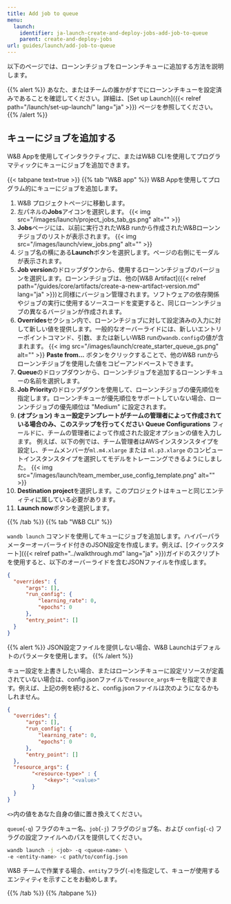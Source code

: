 ```yaml
---
title: Add job to queue
menu:
  launch:
    identifier: ja-launch-create-and-deploy-jobs-add-job-to-queue
    parent: create-and-deploy-jobs
url: guides/launch/add-job-to-queue
---
```


以下のページでは、ローンンチジョブをローンンチキューに追加する方法を説明します。

{{% alert %}}
あなた、またはチームの誰かがすでにローンンチキューを設定済みであることを確認してください。詳細は、[Set up Launch]({{< relref path="/launch/set-up-launch/" lang="ja" >}}) ページを参照してください。
{{% /alert %}}

## キューにジョブを追加する

W&B Appを使用してインタラクティブに、またはW&B CLIを使用してプログラマティックにキューにジョブを追加できます。

{{< tabpane text=true >}}
{{% tab "W&B app" %}}
W&B Appを使用してプログラム的にキューにジョブを追加します。

1. W&B プロジェクトページに移動します。
2. 左パネルの**Jobs**アイコンを選択します。
  {{< img src="/images/launch/project_jobs_tab_gs.png" alt="" >}}
3. **Jobs**ページには、以前に実行されたW&B runから作成されたW&Bローンンチジョブのリストが表示されます。
  {{< img src="/images/launch/view_jobs.png" alt="" >}}
4. ジョブ名の横にある**Launch**ボタンを選択します。ページの右側にモーダルが表示されます。
5. **Job version**のドロップダウンから、使用するローンンチジョブのバージョンを選択します。ローンンチジョブは、他の[W&B Artifact]({{< relref path="/guides/core/artifacts/create-a-new-artifact-version.md" lang="ja" >}})と同様にバージョン管理されます。ソフトウェアの依存関係やジョブの実行に使用するソースコードを変更すると、同じローンンチジョブの異なるバージョンが作成されます。
6. **Overrides**セクション内で、ローンンチジョブに対して設定済みの入力に対して新しい値を提供します。一般的なオーバーライドには、新しいエントリーポイントコマンド、引数、または新しいW&B runの`wandb.config`の値が含まれます。
  {{< img src="/images/launch/create_starter_queue_gs.png" alt="" >}}
  **Paste from...** ボタンをクリックすることで、他のW&B runからローンンチジョブを使用した値をコピーアンドペーストできます。
7. **Queue**のドロップダウンから、ローンンチジョブを追加するローンンチキューの名前を選択します。
8. **Job Priority**のドロップダウンを使用して、ローンンチジョブの優先順位を指定します。ローンンチキューが優先順位をサポートしていない場合、ローンンチジョブの優先順位は "Medium" に設定されます。
9. **(オプション) キュー設定テンプレートがチームの管理者によって作成されている場合のみ、このステップを行ってください**
**Queue Configurations** フィールドに、チームの管理者によって作成された設定オプションの値を入力します。
例えば、以下の例では、チーム管理者はAWSインスタンスタイプを設定し、チームメンバーが`ml.m4.xlarge` または `ml.p3.xlarge` のコンピュートインスタンスタイプを選択してモデルをトレーニングできるようにしました。
{{< img src="/images/launch/team_member_use_config_template.png" alt="" >}}
10. **Destination project**を選択します。このプロジェクトはキューと同じエンティティに属している必要があります。
11. **Launch now**ボタンを選択します。

{{% /tab %}}
{{% tab "W&B CLI" %}}

`wandb launch` コマンドを使用してキューにジョブを追加します。ハイパーパラメーターオーバーライド付きのJSON設定を作成します。例えば、[クイックスタート]({{< relref path="../walkthrough.md" lang="ja" >}})ガイドのスクリプトを使用すると、以下のオーバーライドを含むJSONファイルを作成します。

```json title="config.json"
{
  "overrides": {
      "args": [],
      "run_config": {
          "learning_rate": 0,
          "epochs": 0
      },   
      "entry_point": []
  }
}
```

{{% alert %}}
JSON設定ファイルを提供しない場合、W&B Launchはデフォルトのパラメータを使用します。
{{% /alert %}}

キュー設定を上書きしたい場合、またはローンンチキューに設定リソースが定義されていない場合は、config.jsonファイルで`resource_args`キーを指定できます。例えば、上記の例を続けると、config.jsonファイルは次のようになるかもしれません。

```json title="config.json"
{
  "overrides": {
      "args": [],
      "run_config": {
          "learning_rate": 0,
          "epochs": 0
      },
      "entry_point": []
  },
  "resource_args": {
        "<resource-type>" : {
            "<key>": "<value>"
        }
  }
}
```

`<>`内の値をあなた自身の値に置き換えてください。

`queue`(`-q`) フラグのキュー名、`job`(`-j`) フラグのジョブ名、および `config`(`-c`) フラグの設定ファイルへのパスを提供してください。

```bash
wandb launch -j <job> -q <queue-name> \ 
-e <entity-name> -c path/to/config.json
```
W&B チームで作業する場合、`entity`フラグ(`-e`)を指定して、キューが使用するエンティティを示すことをお勧めします。

{{% /tab %}}
{{% /tabpane %}}